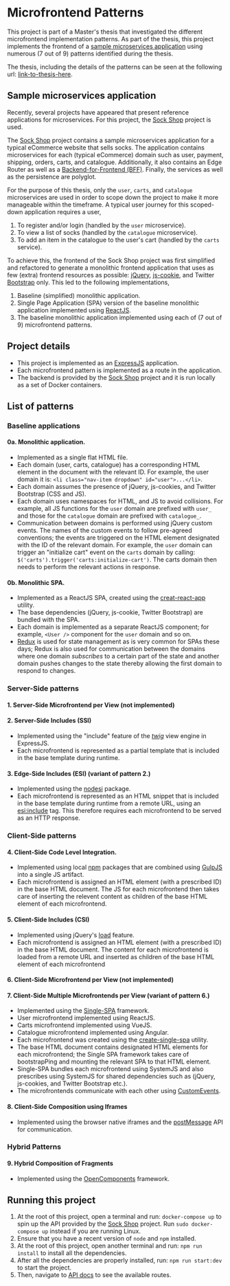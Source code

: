 # Microfrontend Patterns

This project is part of a Master's thesis that investigated the different microfrontend
implementation patterns. As part of the thesis, this project implements the frontend of
a [sample microservices application](#sample-microservices-application) using numerous (7 out of 9)
patterns identified during the thesis.

The thesis, including the details of the patterns can be seen at the following url: 
[link-to-thesis-here](https://www.google.com).

## Sample microservices application
Recently, several projects have appeared that present reference applications for microservices.
For this project, the [Sock Shop](https://github.com/microservices-demo/microservices-demo) project
is used.

The [Sock Shop](https://github.com/microservices-demo/microservices-demo) project contains a sample
microservices application for a typical eCommerce website that sells socks. The application contains
microservices for each (typical eCommerce) domain such as user, payment, shipping, orders, carts,
and catalogue. Additionally, it also contains an Edge Router as well as a
[Backend-for-Frontend (BFF)](https://samnewman.io/patterns/architectural/bff/). Finally, the
services as well as the persistence are polyglot.

For the purpose of this thesis, only the `user`, `carts`, and `catalogue` microservices are used in
order to scope down the project to make it more manageable within the timeframe. A typical user
journey for this scoped-down application requires a user,
 
1. To register and/or login (handled by the `user` microservice).
2. To view a list of socks (handled by the `catalogue` microservice).
3. To add an item in the catalogue to the user's cart (handled by the `carts` service).

To achieve this, the frontend of the Sock Shop project was first simplified and refactored to
generate a monolithic frontend application that uses as few (extra) frontend resources as possible:
[jQuery](https://jquery.com/), [js-cookie](https://github.com/js-cookie/js-cookie), and Twitter
[Bootstrap](https://getbootstrap.com/) only. This led to the following implementations,

1. Baseline (simplified) monolithic application.
2. Single Page Application (SPA) version of the baseline monolithic application implemented using
[ReactJS](https://reactjs.org/).
3. The baseline monolithic application implemented using each of (7 out of 9)
microfrontend patterns.

## Project details
- This project is implemented as an [ExpressJS](https://expressjs.com/) application.
- Each microfrontend pattern is implemented as a route in the application.
- The backend is provided by the [Sock Shop](https://github.com/microservices-demo/microservices-demo)
project and it is run locally as a set of Docker containers.

## List of patterns

### Baseline applications
#### 0a. Monolithic application.
- Implemented as a single flat HTML file.
- Each domain (user, carts, catalogue) has a corresponding HTML element in the document with the
relevant ID. For example, the user domain it is: `<li class="nav-item dropdown" id="user">...</li>`.
- Each domain assumes the presence of jQuery, js-cookies, and Twitter Bootstrap (CSS and JS).
- Each domain uses namespaces for HTML, and JS to avoid collisions. For example, all JS functions
for the `user` domain are prefixed with `user_` and those for the `catalogue` domain are prefixed
with `catalogue_`.
- Communication between domains is performed using jQuery custom events. The names of the custom
events to follow pre-agreed conventions; the events are triggered on the HTML element designated
with the ID of the relevant domain. For example, the `user` domain can trigger an "initialize cart"
event on the `carts` domain by calling: `$('carts').trigger('carts:initialize-cart')`.
The carts domain then needs to perform the relevant actions in response. 

#### 0b. Monolithic SPA.
- Implemented as a ReactJS SPA, created using the
[creat-react-app](https://reactjs.org/docs/create-a-new-react-app.html) utility.
- The base dependencies (jQuery, js-cookie, Twitter Bootstrap) are bundled with the SPA.
- Each domain is implemented as a separate ReactJS component; for example, `<User />` component for
the `user` domain and so on.  
- [Redux](https://redux.js.org/) is used for state management as is very common for SPAs these days;
Redux is also used for communication between the domains where one domain *subscribes* to a certain
part of the state and another domain pushes changes to the state thereby allowing the first domain
to respond to changes.

### Server-Side patterns
#### 1. Server-Side Microfrontend per View (not implemented) 

#### 2. Server-Side Includes (SSI)
- Implemented using the "include" feature of the [*twig*](https://www.npmjs.com/package/twig)
view engine in ExpressJS.
- Each microfrontend is represented as a partial template that is included in the base template
during runtime. 

#### 3. Edge-Side Includes (ESI) (variant of pattern 2.)
- Implemented using the [nodesi](https://www.npmjs.com/package/nodesi) package.
- Each microfrontend is represented as an HTML snippet that is included in the base template during
runtime from a remote URL, using an [esi:include](https://www.w3.org/TR/esi-lang/) tag.
This therefore requires each microfrontend to be served as an HTTP response. 

### Client-Side patterns
#### 4. Client-Side Code Level Integration.
- Implemented using local [npm](https://www.npmjs.com/) packages that are combined
using [GulpJS](https://gulpjs.com/) into a single JS artifact.
- Each microfrontend is assigned an HTML element (with a prescribed ID) in the base HTML document.
The JS for each microfrontend then takes care of inserting the relevent content as children of the
base HTML element of each microfrontend. 

#### 5. Client-Side Includes (CSI)
- Implemented using jQuery's [load](https://api.jquery.com/load/) feature.
- Each microfrontend is assigned an HTML element (with a prescribed ID) in the base HTML document.
The content for each microfrontend is loaded from a remote URL and inserted as children of the base
HTML element of each microfrontend

#### 6. Client-Side Microfrontend per View (not implemented)

#### 7. Client-Side Multiple Microfrontends per View (variant of pattern 6.)
- Implemented using the [Single-SPA](https://single-spa.js.org/) framework.
- User microfrontend implemented using ReactJS.
- Carts microfrontend implemented using VueJS.
- Catalogue microfrontend implemented using Angular.
- Each microfrontend was created using the 
[create-single-spa](https://single-spa.js.org/docs/create-single-spa/) utility.
- The base HTML document contains designated HTML elements for each microfrontend; the Single SPA
framework takes care of bootstrapPing and mounting the relevant SPA to that HTML element.
- Single-SPA bundles each microfrontend using SystemJS and also prescribes using SystemJS for shared
dependencies such as (jQuery, js-cookies, and Twitter Bootstrap etc.).
- The microfrontends communicate with each other using
[CustomEvents](https://developer.mozilla.org/en-US/docs/Web/API/CustomEvent).

#### 8. Client-Side Composition using Iframes
- Implemented using the browser native iframes and the
[postMessage](https://developer.mozilla.org/en-US/docs/Web/API/Window/postMessage) API for
communication.

### Hybrid Patterns
#### 9. Hybrid Composition of Fragments
- Implemented using the [OpenComponents](https://opencomponents.github.io/) framework.

## Running this project
1. At the root of this project, open a terminal and run: `docker-compose up` to spin up the API
provided by the [Sock Shop](https://github.com/microservices-demo/microservices-demo) project.
Run `sudo docker-compose up` instead if you are running Linux.
2. Ensure that you have a recent version of `node` and `npm` installed.
3. At the root of this project, open another terminal and run: `npm run install` to install all the
dependencies.
4. After all the dependencies are properly installed, run: `npm run start:dev` to start the project.
5. Then, navigate to [API docs](http://localhost:3000/docs) to see the available routes. 
